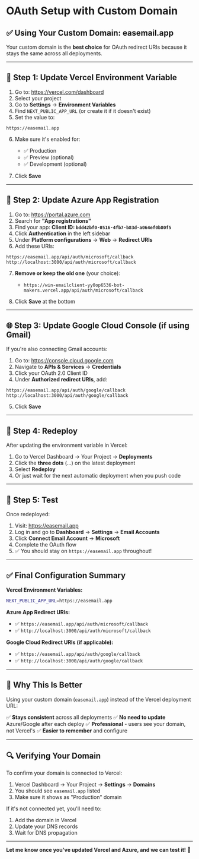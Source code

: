 # OAuth Setup with Custom Domain

## ✅ Using Your Custom Domain: easemail.app

Your custom domain is the **best choice** for OAuth redirect URIs because it stays the same across all deployments.

---

## 🚀 Step 1: Update Vercel Environment Variable

1. Go to: https://vercel.com/dashboard
2. Select your project
3. Go to **Settings** → **Environment Variables**
4. Find `NEXT_PUBLIC_APP_URL` (or create it if it doesn't exist)
5. Set the value to:

```
https://easemail.app
```

6. Make sure it's enabled for:
   - ✅ Production
   - ✅ Preview (optional)
   - ✅ Development (optional)

7. Click **Save**

---

## 🔧 Step 2: Update Azure App Registration

1. Go to: https://portal.azure.com
2. Search for **"App registrations"**
3. Find your app: **Client ID: `bdd42bf0-0516-4fb7-b83d-a064ef0b80f5`**
4. Click **Authentication** in the left sidebar
5. Under **Platform configurations** → **Web** → **Redirect URIs**
6. Add these URIs:

```
https://easemail.app/api/auth/microsoft/callback
http://localhost:3000/api/auth/microsoft/callback
```

7. **Remove or keep the old one** (your choice):
   - `https://win-emailclient-yy0op6536-bot-makers.vercel.app/api/auth/microsoft/callback`

8. Click **Save** at the bottom

---

## 🌐 Step 3: Update Google Cloud Console (if using Gmail)

If you're also connecting Gmail accounts:

1. Go to: https://console.cloud.google.com
2. Navigate to **APIs & Services** → **Credentials**
3. Click your OAuth 2.0 Client ID
4. Under **Authorized redirect URIs**, add:

```
https://easemail.app/api/auth/google/callback
http://localhost:3000/api/auth/google/callback
```

5. Click **Save**

---

## 🔄 Step 4: Redeploy

After updating the environment variable in Vercel:

1. Go to Vercel Dashboard → Your Project → **Deployments**
2. Click the **three dots** (...) on the latest deployment
3. Select **Redeploy**
4. Or just wait for the next automatic deployment when you push code

---

## 🧪 Step 5: Test

Once redeployed:

1. Visit: https://easemail.app
2. Log in and go to **Dashboard** → **Settings** → **Email Accounts**
3. Click **Connect Email Account** → **Microsoft**
4. Complete the OAuth flow
5. ✅ You should stay on `https://easemail.app` throughout!

---

## ✅ Final Configuration Summary

**Vercel Environment Variables:**

```bash
NEXT_PUBLIC_APP_URL=https://easemail.app
```

**Azure App Redirect URIs:**

- ✅ `https://easemail.app/api/auth/microsoft/callback`
- ✅ `http://localhost:3000/api/auth/microsoft/callback`

**Google Cloud Redirect URIs (if applicable):**

- ✅ `https://easemail.app/api/auth/google/callback`
- ✅ `http://localhost:3000/api/auth/google/callback`

---

## 🎯 Why This Is Better

Using your custom domain (`easemail.app`) instead of the Vercel deployment URL:

✅ **Stays consistent** across all deployments
✅ **No need to update** Azure/Google after each deploy
✅ **Professional** - users see your domain, not Vercel's
✅ **Easier to remember** and configure

---

## 🔍 Verifying Your Domain

To confirm your domain is connected to Vercel:

1. Vercel Dashboard → Your Project → **Settings** → **Domains**
2. You should see `easemail.app` listed
3. Make sure it shows as "Production" domain

If it's not connected yet, you'll need to:

1. Add the domain in Vercel
2. Update your DNS records
3. Wait for DNS propagation

---

**Let me know once you've updated Vercel and Azure, and we can test it!** 🚀
